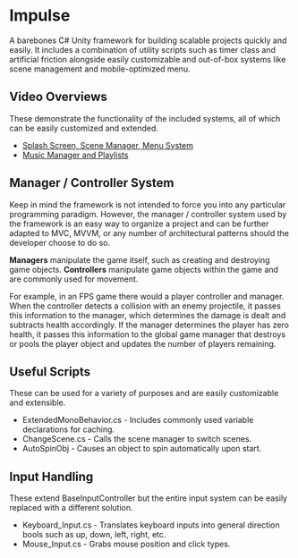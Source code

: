 # Impulse #

A barebones C# Unity framework for building scalable projects quickly and easily. 
It includes a combination of utility scripts such as timer class and artificial friction alongside
easily customizable and out-of-box systems like scene management and mobile-optimized menu.

## Video Overviews ##

These demonstrate the functionality of the included systems, all of which can be easily customized and extended.

 * [Splash Screen, Scene Manager, Menu System](https://www.youtube.com/watch?v=btNqHCoRwB8&index=1&list=PLLXw4Fw6qNw5WVLPn1hhJNEcwXjxt3b9j)
 * [Music Manager and Playlists](https://www.youtube.com/watch?v=jQGTqGalGVw&list=PLLXw4Fw6qNw5WVLPn1hhJNEcwXjxt3b9j&index=2)

## Manager / Controller System ##

Keep in mind the framework is not intended to force you into any particular programming paradigm. 
However, the manager / controller system used by the framework is an easy way to organize a project and can 
be further adapted to MVC, MVVM, or any number of architectural patterns should the developer choose to do so.

**Managers** manipulate the game itself, such as creating and destroying game objects. 
**Controllers** manipulate game objects within the game and are commonly used for movement.

For example, in an FPS game there would a player controller and manager. When the controller detects a collision
with an enemy projectile, it passes this information to the manager, which determines the damage is dealt and
subtracts health accordingly. If the manager determines the player has zero health, it passes this information
to the global game manager that destroys or pools the player object and updates the number of players remaining.

## Useful Scripts ##

These can be used for a variety of purposes and are easily customizable and extensible.

 * ExtendedMonoBehavior.cs - Includes commonly used variable declarations for caching.
 * ChangeScene.cs - Calls the scene manager to switch scenes.
 * AutoSpinObj - Causes an object to spin automatically upon start.

## Input Handling ##

These extend BaseInputController but the entire input system can be easily replaced with a different solution.

 * Keyboard_Input.cs - Translates keyboard inputs into general direction bools such as up, down, left, right, etc.
 * Mouse_Input.cs - Grabs mouse position and click types.